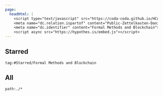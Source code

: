 ```yaml
---
page:
  headHtml: |
    <script type="text/javascript" src="https://coda-coda.github.io/HConfig/1.js"></script>
    <meta name="dc.relation.ispartof" content="Public-Zettelkasten-Daniel-Britten-(ORCID-0000-0002-7860-3595)">
    <meta name="dc.identifier" content="Formal Methods and Blockchain">
    <script async src="https://hypothes.is/embed.js"></script>
---
```

## Starred
```query
tag:#Starred/Formal Methods and Blockchain
```

## All
```query
path:./*
```
